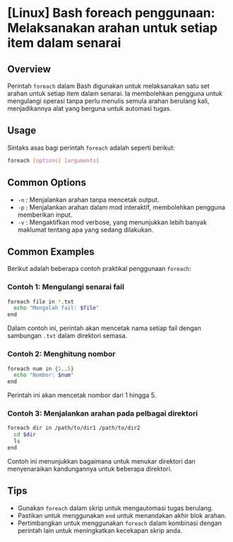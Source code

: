 # [Linux] Bash foreach penggunaan: Melaksanakan arahan untuk setiap item dalam senarai

## Overview
Perintah `foreach` dalam Bash digunakan untuk melaksanakan satu set arahan untuk setiap item dalam senarai. Ia membolehkan pengguna untuk mengulangi operasi tanpa perlu menulis semula arahan berulang kali, menjadikannya alat yang berguna untuk automasi tugas.

## Usage
Sintaks asas bagi perintah `foreach` adalah seperti berikut:

```bash
foreach [options] [arguments]
```

## Common Options
- `-n` : Menjalankan arahan tanpa mencetak output.
- `-p` : Menjalankan arahan dalam mod interaktif, membolehkan pengguna memberikan input.
- `-v` : Mengaktifkan mod verbose, yang menunjukkan lebih banyak maklumat tentang apa yang sedang dilakukan.

## Common Examples
Berikut adalah beberapa contoh praktikal penggunaan `foreach`:

### Contoh 1: Mengulangi senarai fail
```bash
foreach file in *.txt
  echo "Mengolah fail: $file"
end
```
Dalam contoh ini, perintah akan mencetak nama setiap fail dengan sambungan `.txt` dalam direktori semasa.

### Contoh 2: Menghitung nombor
```bash
foreach num in {1..5}
  echo "Nombor: $num"
end
```
Perintah ini akan mencetak nombor dari 1 hingga 5.

### Contoh 3: Menjalankan arahan pada pelbagai direktori
```bash
foreach dir in /path/to/dir1 /path/to/dir2
  cd $dir
  ls
end
```
Contoh ini menunjukkan bagaimana untuk menukar direktori dan menyenaraikan kandungannya untuk beberapa direktori.

## Tips
- Gunakan `foreach` dalam skrip untuk mengautomasi tugas berulang.
- Pastikan untuk menggunakan `end` untuk menandakan akhir blok arahan.
- Pertimbangkan untuk menggunakan `foreach` dalam kombinasi dengan perintah lain untuk meningkatkan kecekapan skrip anda.